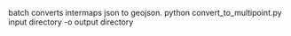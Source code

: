 batch converts intermaps json to geojson. python convert_to_multipoint.py input directory -o output directory
